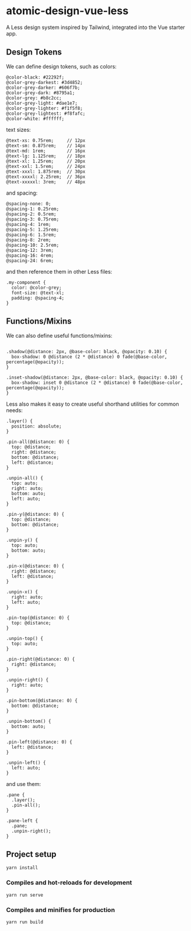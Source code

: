 # atomic-design-vue-less

A Less design system inspired by Tailwind, integrated into the Vue starter app.

## Design Tokens

We can define design tokens, such as colors:

``` less
@color-black: #22292f;
@color-grey-darkest: #3d4852;
@color-grey-darker: #606f7b;
@color-grey-dark: #8795a1;
@color-grey: #b8c2cc;
@color-grey-light: #dae1e7;
@color-grey-lighter: #f1f5f8;
@color-grey-lightest: #f8fafc;
@color-white: #ffffff;
```

text sizes:

``` less
@text-xs: 0.75rem;     // 12px
@text-sm: 0.875rem;    // 14px
@text-md: 1rem;        // 16px
@text-lg: 1.125rem;    // 18px
@text-xl: 1.25rem;     // 20px
@text-xxl: 1.5rem;     // 24px
@text-xxxl: 1.875rem;  // 30px
@text-xxxxl: 2.25rem;  // 36px
@text-xxxxxl: 3rem;    // 48px
```

and spacing:

``` less
@spacing-none: 0;
@spacing-1: 0.25rem;
@spacing-2: 0.5rem;
@spacing-3: 0.75rem;
@spacing-4: 1rem;
@spacing-5: 1.25rem;
@spacing-6: 1.5rem;
@spacing-8: 2rem;
@spacing-10: 2.5rem;
@spacing-12: 3rem;
@spacing-16: 4rem;
@spacing-24: 6rem;
```

and then reference them in other Less files:

``` less
.my-component {
  color: @color-grey;
  font-size: @text-xl;
  padding: @spacing-4;
}
```

## Functions/Mixins

We can also define useful functions/mixins:

``` less

.shadow(@distance: 2px, @base-color: black, @opacity: 0.10) {
  box-shadow: 0 @distance (2 * @distance) 0 fade(@base-color, percentage(@opacity));
}

.inset-shadow(@distance: 2px, @base-color: black, @opacity: 0.10) {
  box-shadow: inset 0 @distance (2 * @distance) 0 fade(@base-color, percentage(@opacity));
}
```

Less also makes it easy to create useful shorthand utilities for common
needs:

``` less
.layer() {
  position: absolute;
}

.pin-all(@distance: 0) {
  top: @distance;
  right: @distance;
  bottom: @distance;
  left: @distance;
}

.unpin-all() {
  top: auto;
  right: auto;
  bottom: auto;
  left: auto;
}

.pin-y(@distance: 0) {
  top: @distance;
  bottom: @distance;
}

.unpin-y() {
  top: auto;
  bottom: auto;
}

.pin-x(@distance: 0) {
  right: @distance;
  left: @distance;
}

.unpin-x() {
  right: auto;
  left: auto;
}

.pin-top(@distance: 0) {
  top: @distance;
}

.unpin-top() {
  top: auto;
}

.pin-right(@distance: 0) {
  right: @distance;
}

.unpin-right() {
  right: auto;
}

.pin-bottom(@distance: 0) {
  bottom: @distance;
}

.unpin-bottom() {
  bottom: auto;
}

.pin-left(@distance: 0) {
  left: @distance;
}

.unpin-left() {
  left: auto;
}
```

and use them:

``` less
.pane {
  .layer();
  .pin-all();
}

.pane-left {
  .pane;
  .unpin-right();
}
```


## Project setup
```
yarn install
```

### Compiles and hot-reloads for development
```
yarn run serve
```

### Compiles and minifies for production
```
yarn run build
```
